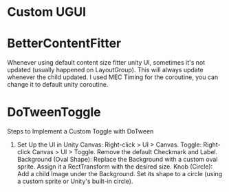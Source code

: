 # Custom UGUI

# BetterContentFitter
Whenever using default content size fitter unity UI, sometimes it's not updated (usually happened on LayoutGroup).
This will always update whenever the child updated.
I used MEC Timing for the coroutine, you can change it to default unity coroutine.

# DoTweenToggle
Steps to Implement a Custom Toggle with DoTween
1. Set Up the UI in Unity
Canvas: Right-click > UI > Canvas.
Toggle:
Right-click Canvas > UI > Toggle.
Remove the default Checkmark and Label.
Background (Oval Shape):
Replace the Background with a custom oval sprite.
Assign it a RectTransform with the desired size.
Knob (Circle):
Add a child Image under the Background.
Set its shape to a circle (using a custom sprite or Unity's built-in circle).
